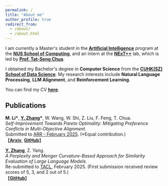 ```yaml
---
permalink: /
title: "About me"
author_profile: true
redirect_from: 
  - /about/
  - /about.html
---
```

I am currently a Master's student in the [**Artificial Intelligence**](https://www.comp.nus.edu.sg/programmes/pg/mcomp-ai/) program at the [**NUS School of Computing**](https://www.comp.nus.edu.sg/), and an intern at the [**NExT++**](https://www.nextcenter.org/) lab, which is led by [**Prof. Tat-Seng Chua**](https://www.chuatatseng.com/).  

I obtained my Bachelor's degree in **Computer Science** from the [**CUHK(SZ) School of Data Science**](https://sds.cuhk.edu.cn/en). My research interests include **Natural Language Processing**, **LLM Alignment**, and **Reinforcement Learning**.  

You can find my CV [**here**]().

Publications 
---
**M. Li\***, **<u>Y. Zhang</u>\***, W. Wang, W. Shi, Z. Liu, F. Feng, T. Chua.  
*Self-Improvement Towards Pareto Optimality: Mitigating Preference Conflicts in Multi-Objective Alignment.*  
Submitted to [ARR - February 2025](https://openreview.net/group?id=aclweb.org/ACL/ARR/2025/February). (*Equal contribution.)  
【[**Arxiv**](https://arxiv.org/pdf/2502.14354), [**GitHub**](https://github.com/zyttt-coder/SIPO)】

**<u>Y. Zhang</u>**, Z. Yang.  
*A Perplexity and Menger Curvature-Based Approach for Similarity Evaluation of Large Language Models.*  
Re-submitted to [TACL](https://transacl.org/), February 2025. (First submission received review scores of 5, 3, and 2 out of 5.)  
【[**GitHub**](https://github.com/zyttt-coder/LLM_similarity)】




